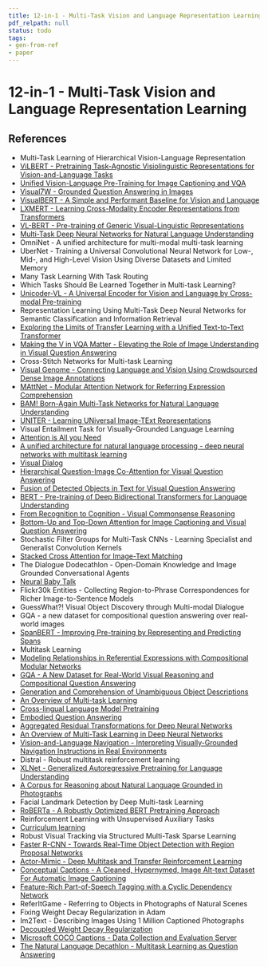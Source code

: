 ```yaml
---
title: 12-in-1 - Multi-Task Vision and Language Representation Learning
pdf_relpath: null
status: todo
tags:
- gen-from-ref
- paper
---
```


# 12-in-1 - Multi-Task Vision and Language Representation Learning

## References

- Multi-Task Learning of Hierarchical Vision-Language Representation
- [ViLBERT - Pretraining Task-Agnostic Visiolinguistic Representations for Vision-and-Language Tasks](./vilbert-pretraining-task-agnostic-visiolinguistic-representations-for-vision-and-language-tasks.md)
- [Unified Vision-Language Pre-Training for Image Captioning and VQA](./unified-vision-language-pre-training-for-image-captioning-and-vqa.md)
- [Visual7W - Grounded Question Answering in Images](./visual7w-grounded-question-answering-in-images.md)
- [VisualBERT - A Simple and Performant Baseline for Vision and Language](./visualbert-a-simple-and-performant-baseline-for-vision-and-language.md)
- [LXMERT - Learning Cross-Modality Encoder Representations from Transformers](./lxmert-learning-cross-modality-encoder-representations-from-transformers.md)
- [VL-BERT - Pre-training of Generic Visual-Linguistic Representations](./vl-bert-pre-training-of-generic-visual-linguistic-representations.md)
- [Multi-Task Deep Neural Networks for Natural Language Understanding](./multi-task-deep-neural-networks-for-natural-language-understanding.md)
- OmniNet - A unified architecture for multi-modal multi-task learning
- UberNet - Training a Universal Convolutional Neural Network for Low-, Mid-, and High-Level Vision Using Diverse Datasets and Limited Memory
- Many Task Learning With Task Routing
- Which Tasks Should Be Learned Together in Multi-task Learning?
- [Unicoder-VL - A Universal Encoder for Vision and Language by Cross-modal Pre-training](./unicoder-vl-a-universal-encoder-for-vision-and-language-by-cross-modal-pre-training.md)
- Representation Learning Using Multi-Task Deep Neural Networks for Semantic Classification and Information Retrieval
- [Exploring the Limits of Transfer Learning with a Unified Text-to-Text Transformer](./exploring-the-limits-of-transfer-learning-with-a-unified-text-to-text-transformer.md)
- [Making the V in VQA Matter - Elevating the Role of Image Understanding in Visual Question Answering](./making-the-v-in-vqa-matter-elevating-the-role-of-image-understanding-in-visual-question-answering.md)
- Cross-Stitch Networks for Multi-task Learning
- [Visual Genome - Connecting Language and Vision Using Crowdsourced Dense Image Annotations](./visual-genome-connecting-language-and-vision-using-crowdsourced-dense-image-annotations.md)
- [MAttNet - Modular Attention Network for Referring Expression Comprehension](./mattnet-modular-attention-network-for-referring-expression-comprehension.md)
- [BAM! Born-Again Multi-Task Networks for Natural Language Understanding](./bam-born-again-multi-task-networks-for-natural-language-understanding.md)
- [UNITER - Learning UNiversal Image-TExt Representations](./uniter-learning-universal-image-text-representations.md)
- Visual Entailment Task for Visually-Grounded Language Learning
- [Attention is All you Need](./attention-is-all-you-need.md)
- [A unified architecture for natural language processing - deep neural networks with multitask learning](./a-unified-architecture-for-natural-language-processing-deep-neural-networks-with-multitask-learning.md)
- [Visual Dialog](./visual-dialog.md)
- [Hierarchical Question-Image Co-Attention for Visual Question Answering](./hierarchical-question-image-co-attention-for-visual-question-answering.md)
- [Fusion of Detected Objects in Text for Visual Question Answering](./fusion-of-detected-objects-in-text-for-visual-question-answering.md)
- [BERT - Pre-training of Deep Bidirectional Transformers for Language Understanding](./bert-pre-training-of-deep-bidirectional-transformers-for-language-understanding.md)
- [From Recognition to Cognition - Visual Commonsense Reasoning](./from-recognition-to-cognition-visual-commonsense-reasoning.md)
- [Bottom-Up and Top-Down Attention for Image Captioning and Visual Question Answering](./bottom-up-and-top-down-attention-for-image-captioning-and-visual-question-answering.md)
- Stochastic Filter Groups for Multi-Task CNNs - Learning Specialist and Generalist Convolution Kernels
- [Stacked Cross Attention for Image-Text Matching](./stacked-cross-attention-for-image-text-matching.md)
- The Dialogue Dodecathlon - Open-Domain Knowledge and Image Grounded Conversational Agents
- [Neural Baby Talk](./neural-baby-talk.md)
- Flickr30k Entities - Collecting Region-to-Phrase Correspondences for Richer Image-to-Sentence Models
- GuessWhat?! Visual Object Discovery through Multi-modal Dialogue
- GQA - a new dataset for compositional question answering over real-world images
- [SpanBERT - Improving Pre-training by Representing and Predicting Spans](./spanbert-improving-pre-training-by-representing-and-predicting-spans.md)
- Multitask Learning
- [Modeling Relationships in Referential Expressions with Compositional Modular Networks](./modeling-relationships-in-referential-expressions-with-compositional-modular-networks.md)
- [GQA - A New Dataset for Real-World Visual Reasoning and Compositional Question Answering](./gqa-a-new-dataset-for-real-world-visual-reasoning-and-compositional-question-answering.md)
- [Generation and Comprehension of Unambiguous Object Descriptions](./generation-and-comprehension-of-unambiguous-object-descriptions.md)
- [An Overview of Multi-task Learning](./an-overview-of-multi-task-learning.md)
- [Cross-lingual Language Model Pretraining](./cross-lingual-language-model-pretraining.md)
- [Embodied Question Answering](./embodied-question-answering.md)
- [Aggregated Residual Transformations for Deep Neural Networks](./aggregated-residual-transformations-for-deep-neural-networks.md)
- [An Overview of Multi-Task Learning in Deep Neural Networks](./an-overview-of-multi-task-learning-in-deep-neural-networks.md)
- [Vision-and-Language Navigation - Interpreting Visually-Grounded Navigation Instructions in Real Environments](./vision-and-language-navigation-interpreting-visually-grounded-navigation-instructions-in-real-environments.md)
- Distral - Robust multitask reinforcement learning
- [XLNet - Generalized Autoregressive Pretraining for Language Understanding](./xlnet-generalized-autoregressive-pretraining-for-language-understanding.md)
- [A Corpus for Reasoning about Natural Language Grounded in Photographs](./a-corpus-for-reasoning-about-natural-language-grounded-in-photographs.md)
- Facial Landmark Detection by Deep Multi-task Learning
- [RoBERTa - A Robustly Optimized BERT Pretraining Approach](./roberta-a-robustly-optimized-bert-pretraining-approach.md)
- Reinforcement Learning with Unsupervised Auxiliary Tasks
- [Curriculum learning](./curriculum-learning.md)
- Robust Visual Tracking via Structured Multi-Task Sparse Learning
- [Faster R-CNN - Towards Real-Time Object Detection with Region Proposal Networks](./faster-r-cnn-towards-real-time-object-detection-with-region-proposal-networks.md)
- [Actor-Mimic - Deep Multitask and Transfer Reinforcement Learning](./actor-mimic-deep-multitask-and-transfer-reinforcement-learning.md)
- [Conceptual Captions - A Cleaned, Hypernymed, Image Alt-text Dataset For Automatic Image Captioning](./conceptual-captions-a-cleaned-hypernymed-image-alt-text-dataset-for-automatic-image-captioning.md)
- [Feature-Rich Part-of-Speech Tagging with a Cyclic Dependency Network](./feature-rich-part-of-speech-tagging-with-a-cyclic-dependency-network.md)
- ReferItGame - Referring to Objects in Photographs of Natural Scenes
- Fixing Weight Decay Regularization in Adam
- Im2Text - Describing Images Using 1 Million Captioned Photographs
- [Decoupled Weight Decay Regularization](./decoupled-weight-decay-regularization.md)
- [Microsoft COCO Captions - Data Collection and Evaluation Server](./microsoft-coco-captions-data-collection-and-evaluation-server.md)
- [The Natural Language Decathlon - Multitask Learning as Question Answering](./the-natural-language-decathlon-multitask-learning-as-question-answering.md)
